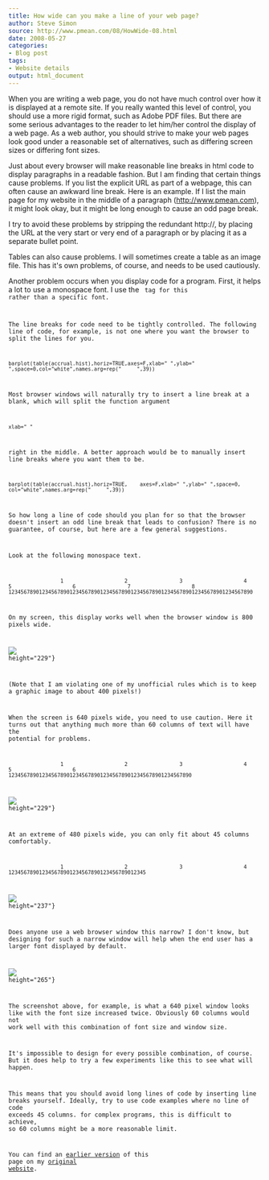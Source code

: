 ```yaml
---
title: How wide can you make a line of your web page?
author: Steve Simon
source: http://www.pmean.com/08/HowWide-08.html
date: 2008-05-27
categories:
- Blog post
tags:
- Website details
output: html_document
---
```

When you are writing a web page, you do not have much control over how
it is displayed at a remote site. If you really wanted this level of
control, you should use a more rigid format, such as Adobe PDF files.
But there are some serious advantages to the reader to let him/her
control the display of a web page. As a web author, you should strive
to make your web pages look good under a reasonable set of
alternatives, such as differing screen sizes or differing font sizes.

Just about every browser will make reasonable line breaks in html code
to display paragraphs in a readable fashion. But I am finding that
certain things cause problems. If you list the explicit URL as part of
a webpage, this can often cause an awkward line break. Here is an
example. If I list the main page for my website in the middle of a
paragraph (<http://www.pmean.com>), it might look
okay, but it might be long enough to cause an odd page break.

I try to avoid these problems by stripping the redundant http://, by
placing the URL at the very start or very end of a paragraph or by
placing it as a separate bullet point.

Tables can also cause problems. I will sometimes create a table as an
image file. This has it's own problems, of course, and needs to be
used cautiously.

Another problem occurs when you display code for a program. First, it
helps a lot to use a monospace font. I use the <code> tag for this
rather than a specific font.

The line breaks for code need to be tightly controlled. The following
line of code, for example, is not one where you want the browser to
split the lines for you.

`barplot(table(accrual.hist),horiz=TRUE,axes=F,xlab=" ",ylab=" ",space=0,col="white",names.arg=rep("     ",39))`

Most browser windows will naturally try to insert a line break at a
blank, which will split the function argument

`xlab=" "`

right in the middle. A better approach would be to manually insert
line breaks where you want them to be.

`barplot(table(accrual.hist),horiz=TRUE,    axes=F,xlab=" ",ylab=" ",space=0,    col="white",names.arg=rep("     ",39))`

So how long a line of code should you plan for so that the browser
doesn't insert an odd line break that leads to confusion? There is no
guarantee, of course, but here are a few general suggestions.

Look at the following monospace text.

`                 1                    2                 3                    4                 5                    6                 7                    8    12345678901234567890123456789012345678901234567890123456789012345678901234567890`

On my screen, this display works well when the browser window is 800
pixels wide.

![](http://www.pmean.com/new-images/08/HowWide-0801.jpg)
height="229"}

(Note that I am violating one of my unofficial rules which is to keep
a graphic image to about 400 pixels!)

When the screen is 640 pixels wide, you need to use caution. Here it
turns out that anything much more than 60 columns of text will have
the potential for problems.

`                 1                    2                 3                    4                 5                    6   123456789012345678901234567890123456789012345678901234567890`

![](http://www.pmean.com/new-images/08/HowWide-0802.jpg)
height="229"}

At an extreme of 480 pixels wide, you can only fit about 45 columns
comfortably.

`                 1                    2                 3                    4   123456789012345678901234567890123456789012345`

![](http://www.pmean.com/new-images/08/HowWide-0803.jpg)
height="237"}

Does anyone use a web browser window this narrow? I don't know, but
designing for such a narrow window will help when the end user has a
larger font displayed by default.

![](http://www.pmean.com/new-images/08/HowWide-0804.jpg)
height="265"}

The screenshot above, for example, is what a 640 pixel window looks
like with the font size increased twice. Obviously 60 columns would
not work well with this combination of font size and window size.

It's impossible to design for every possible combination, of course.
But it does help to try a few experiments like this to see what will
happen.

This means that you should avoid long lines of code by inserting line
breaks yourself. Ideally, try to use code examples where no line of
code exceeds 45 columns. for complex programs, this is difficult to
achieve, so 60 columns might be a more reasonable limit.

You can find an [earlier version][sim1] of this page on my [original website][sim2].

[sim1]: http://www.pmean.com/08/Howwide.html
[sim2]: http://www.pmean.com/original_site.html
